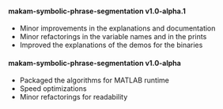 #### makam-symbolic-phrase-segmentation v1.0-alpha.1
 - Minor improvements in the explanations and documentation
 - Minor refactorings in the variable names and in the prints
 - Improved the explanations of the demos for the binaries

#### makam-symbolic-phrase-segmentation v1.0-alpha
 - Packaged the algorithms for MATLAB runtime
 - Speed optimizations
 - Minor refactorings for readability
